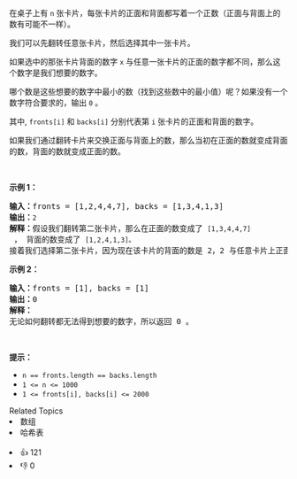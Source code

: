 <p>在桌子上有 <code>n</code> 张卡片，每张卡片的正面和背面都写着一个正数（正面与背面上的数有可能不一样）。</p>

<p>我们可以先翻转任意张卡片，然后选择其中一张卡片。</p>

<p>如果选中的那张卡片背面的数字 <code>x</code> 与任意一张卡片的正面的数字都不同，那么这个数字是我们想要的数字。</p>

<p>哪个数是这些想要的数字中最小的数（找到这些数中的最小值）呢？如果没有一个数字符合要求的，输出 <code>0</code> 。</p>

<p>其中, <code>fronts[i]</code>&nbsp;和&nbsp;<code>backs[i]</code>&nbsp;分别代表第&nbsp;<code>i</code>&nbsp;张卡片的正面和背面的数字。</p>

<p>如果我们通过翻转卡片来交换正面与背面上的数，那么当初在正面的数就变成背面的数，背面的数就变成正面的数。</p>

<p>&nbsp;</p>

<p><strong>示例 1：</strong></p>

<pre>
<strong>输入：</strong>fronts = [1,2,4,4,7], backs = [1,3,4,1,3]
<strong>输出：</strong><span><code>2</code></span>
<strong>解释：</strong>假设我们翻转第二张卡片，那么在正面的数变成了 <span><code>[1,3,4,4,7]</code></span> ， 背面的数变成了 <span><code>[1,2,4,1,3]。</code></span>
接着我们选择第二张卡片，因为现在该卡片的背面的数是 2，2 与任意卡片上正面的数都不同，所以 2 就是我们想要的数字。</pre>

<p><strong>示例 2：</strong></p>

<pre>
<strong>输入：</strong>fronts = [1], backs = [1]
<strong>输出：</strong>0
<strong>解释：</strong>
无论如何翻转都无法得到想要的数字，所以返回 0 。
</pre>

<p>&nbsp;</p>

<p><strong>提示：</strong></p>

<ul> 
 <li><code>n == fronts.length == backs.length</code></li> 
 <li><code>1 &lt;= n &lt;= 1000</code></li> 
 <li><code>1 &lt;= fronts[i], backs[i] &lt;= 2000</code></li> 
</ul>

<div><div>Related Topics</div><div><li>数组</li><li>哈希表</li></div></div><br><div><li>👍 121</li><li>👎 0</li></div>